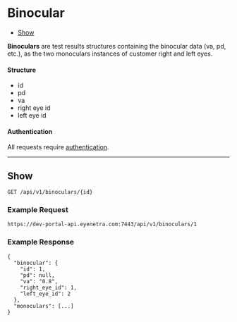 # Binocular

* [Show](#show)

**Binoculars** are test results structures containing the binocular data (va, pd, etc.), as the two monoculars instances of customer right and left eyes.

#### Structure

* id
* pd
* va
* right eye id
* left eye id

#### Authentication

All requests require [authentication](ApiV1BasicAuthentication).

-----

## Show

````
GET /api/v1/binoculars/{id}
````

### Example Request

````
https://dev-portal-api.eyenetra.com:7443/api/v1/binoculars/1
````

### Example Response

````
{
  "binocular": {
    "id": 1,
    "pd": null,
    "va": "0.8",
    "right_eye_id": 1,
    "left_eye_id": 2
  },
  "monoculars": [...]
}
````

